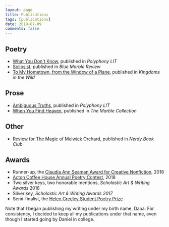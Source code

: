 ```yaml
---
layout: page
title: Publications
tags: [publications]
date: 2019-07-09
comments: false
---
```


## Poetry
* [What You Don't Know](https://ddykiel.github.io/what-you-dont-know), published in <i>Polyphony LIT</i>
* [Solipsist](https://bluemarblereview.com/solipsist/), published in <i>Blue Marble Review</i>
* [To My Hometown, from the Window of a Plane](https://kingdomsinthewild.com/w-dykiel-hometown), published in <i>Kingdoms in the Wild</i>

## Prose
* [Ambiguous Truths](https://docs.wixstatic.com/ugd/0dde6e_f2b5b4d0753542faa9a1602ea00f6a9d.pdf), published in <i>Polyphony LIT</i>
* [When You Find Heaven](https://ddykiel.github.io/when-you-find-heaven/), published in <i>The Marble Collection</i>

## Other
* [Review for The Magic of Melwick Orchard](https://nerdybookclub.wordpress.com/2018/07/04/the-magic-of-melwick-orchard-by-rebecca-caprara-review-by-dana-dykiel/), published in <i>Nerdy Book Club</i>

## Awards
* Runner-up, the [Claudia Ann Seaman Award for Creative Nonfiction](https://www.polyphonylit.org/claudia-ann-seaman-awards), 2018
* [Acton Coffee House Annual Poetry Contest](https://www.actoncoffeehouse.com/poetry), 2018
* Two silver keys, two honorable mentions, <i>Scholastic Art & Writing Awards</i> 2018
* Silver key, <i>Scholastic Art & Writing Awards 2017</i>
* Semi-finalist, the [Helen Creeley Student Poetry Prize](http://www.masspoetry.org/helencreeley)

Note that I began publishing my writing under my birth name, Dana. For consistency, I decided to keep all my publications under that name, even though I started going by Daniel in college.

